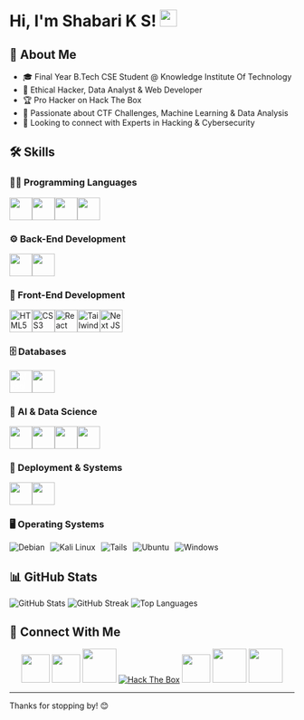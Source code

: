 # Hi, I'm Shabari K S! <img src="https://raw.githubusercontent.com/MartinHeinz/MartinHeinz/master/wave.gif" width="30px">

## 🚀 About Me
- 🎓 Final Year B.Tech CSE Student @ Knowledge Institute Of Technology
- 💼 Ethical Hacker, Data Analyst & Web Developer
- 🏆 Pro Hacker on Hack The Box
- 🧠 Passionate about CTF Challenges, Machine Learning & Data Analysis
- 🤝 Looking to connect with Experts in Hacking & Cybersecurity

## 🛠 Skills

### 👨‍💻 Programming Languages

<div style="display: flex; flex-wrap: wrap; flex-direction: row;">
<img src="https://cdn.jsdelivr.net/gh/devicons/devicon/icons/python/python-original.svg" width="40px">
<img src="https://cdn.jsdelivr.net/gh/devicons/devicon/icons/java/java-plain.svg" width="40px">
<img src="https://img.icons8.com/?size=512&id=40670&format=png" width="40px">
<img src="https://cdn.jsdelivr.net/gh/devicons/devicon/icons/javascript/javascript-original.svg" width="40px">
</div>

### ⚙️ Back-End Development

<div style="display: flex; flex-wrap: wrap; flex-direction: row;">
<img src="https://img.icons8.com/?size=512&id=hCWb1IvpcBZ0&format=png" width="40px">
<img src="https://cdn.jsdelivr.net/gh/devicons/devicon/icons/nodejs/nodejs-original.svg" width="40px">
</div>

### 🎨 Front-End Development

<div style="display: flex; flex-wrap: wrap; flex-direction: row;">
<img src="https://cdn.jsdelivr.net/gh/devicons/devicon/icons/html5/html5-original.svg" width="40" height="40" alt="HTML5">
<img src="https://cdn.jsdelivr.net/gh/devicons/devicon/icons/css3/css3-plain-wordmark.svg" width="40" height="40" alt="CSS3">
<img src="https://cdn.jsdelivr.net/gh/devicons/devicon/icons/react/react-original.svg" width="40" height="40" alt="React">
<img src="https://cdn.jsdelivr.net/npm/simple-icons@3.13.0/icons/tailwindcss.svg" width="40" height="40" alt="Tailwind CSS">
<img src="https://cdn.jsdelivr.net/npm/simple-icons@3.13.0/icons/next-dot-js.svg"  width="40" height="40" alt="Next JS">
</div>


### 🗄️ Databases

<div style="display: flex; flex-wrap: wrap; flex-direction: row;">
<img src="https://cdn.jsdelivr.net/npm/simple-icons@3.13.0/icons/mysql.svg"  width="40" height="40" alt="Mysql" style="color:white">
<img src="https://cdn.jsdelivr.net/gh/devicons/devicon/icons/postgresql/postgresql-original.svg" width="40px">
</div>

### 🤖 AI & Data Science

<div style="display: flex; flex-wrap: wrap; flex-direction: row;">
<img src="https://cdn.jsdelivr.net/gh/devicons/devicon/icons/matlab/matlab-original.svg" width="40px">
<img src="https://cdn.jsdelivr.net/gh/devicons/devicon/icons/tensorflow/tensorflow-original.svg" width="40px">
<img src="https://cdn.jsdelivr.net/gh/devicons/devicon/icons/numpy/numpy-original.svg" width="40px">
<img src="https://cdn.jsdelivr.net/gh/devicons/devicon/icons/pandas/pandas-original.svg" width="40px">
</div>

### 🚀 Deployment & Systems

<div style="display: flex; flex-wrap: wrap; flex-direction: row;">
<img src="https://cdn.jsdelivr.net/gh/devicons/devicon/icons/git/git-plain.svg" width="40px">
<img src="https://images.g2crowd.com/uploads/product/image/large_detail/large_detail_477db83f729d63210139ec7cd29c1351/render-render.png" width="40px">
</div>

### 🖥️ Operating Systems

<div style="display: flex; flex-wrap: wrap; flex-direction: row; gap: 10px;">
    <img src="https://img.shields.io/badge/Debian-D70A53?style=for-the-badge&logo=debian&logoColor=white" alt="Debian">
    <img src="https://img.shields.io/badge/Kali_Linux-557C94?style=for-the-badge&logo=kali-linux&logoColor=white" alt="Kali Linux">
    <img src="https://img.shields.io/badge/Tails%20-56347C?&style=for-the-badge&logo=tails&logoColor=white" alt="Tails">
    <img src="https://img.shields.io/badge/Ubuntu-E95420?style=for-the-badge&logo=ubuntu&logoColor=white" alt="Ubuntu">
    <img src="https://img.shields.io/badge/Windows-0078D6?style=for-the-badge&logo=windows&logoColor=white" alt="Windows">
</div>

## 📊 GitHub Stats

![GitHub Stats](https://github-readme-stats.vercel.app/api?username=Shabari-K-S&theme=graywhite&hide_border=false&include_all_commits=false&count_private=false)
![GitHub Streak](https://github-readme-streak-stats.herokuapp.com/?user=Shabari-K-S&theme=graywhite&hide_border=false)
![Top Languages](https://github-readme-stats.vercel.app/api/top-langs/?username=Shabari-K-S&theme=graywhite&hide_border=false&include_all_commits=false&count_private=false&layout=compact)

## 🤝 Connect With Me

<p align="center">
    <a href="https://shabari-portfolio.onrender.com/" target="_blank"><img src="https://img.icons8.com/?size=512&id=115635&format=png" width="50px"></a>
    <a href="https://linkedin.com/in/shabari-k-s-56421822a" target="_blank"><img src="https://img.icons8.com/?size=512&id=60ZV_wYC0BM2&format=png" width="50px"></a>
    <a href="https://github.com/Shabari-K-S" target="_blank"><img src="https://img.icons8.com/?size=512&id=iEBcQcM9rnZ9&format=png" width="60px"></a>
    <a href="https://app.hackthebox.com/profile/1104708" target="_blank"><img src="http://www.hackthebox.eu/badge/image/1104708" alt="Hack The Box"></a>
    <a href="https://twitter.com/shabari0910" target="_blank"><img src="https://img.icons8.com/?size=512&id=6BmXkftCQhH8&format=png" width="50px"></a>
    <a href="https://www.instagram.com/_.sourcecode._/" target="_blank"><img src="https://img.icons8.com/?size=512&id=YtpeVQhQ8USm&format=png" width="60px"></a>
    <a href="https://www.youtube.com/channel/UCJWp7G3LM2-b2tFMT-eyrAA" target="_blank"><img src="https://img.icons8.com/?size=512&id=XnsQJWiCOaJw&format=png" width="60px"></a>
</p>

---

Thanks for stopping by! 😊

